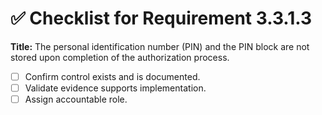 # ✅ Checklist for Requirement 3.3.1.3

**Title:** The personal identification number (PIN) and the PIN block are not stored upon completion of the authorization process.

- [ ] Confirm control exists and is documented.
- [ ] Validate evidence supports implementation.
- [ ] Assign accountable role.
